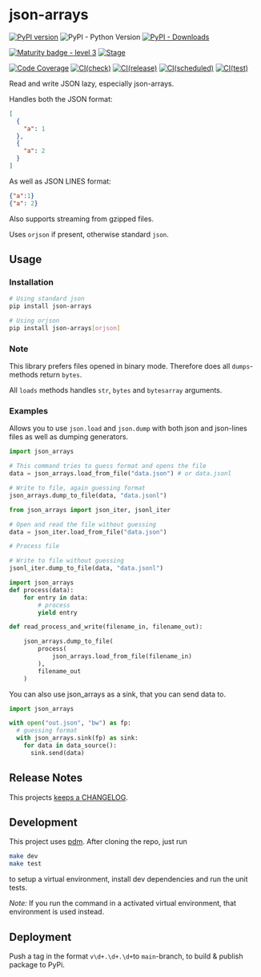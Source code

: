 # json-arrays

[![PyPI version](https://badge.fury.io/py/json-arrays.svg)](https://pypi.org/project/json-arrays/)
![PyPI - Python Version](https://img.shields.io/pypi/pyversions/json-arrays)
[![PyPI - Downloads](https://img.shields.io/pypi/dm/json-arrays)](https://pypi.org/project/json-arrays/)

[![Maturity badge - level 3](https://img.shields.io/badge/Maturity-Level%203%20--%20Stable-green.svg)](https://github.com/spraakbanken/getting-started/blob/main/scorecard.md)
[![Stage](https://img.shields.io/pypi/status/sparv-sbx-word-prediction-kb-bert)](https://pypi.org/project/sparv-sbx-word-prediction-kb-bert/)

[![Code Coverage](https://codecov.io/gh/spraakbanken/json-arrays-py/branch/main/graph/badge.svg)](https://codecov.io/gh/spraakbanken/json-arrays-py/)
[![CI(check)](https://github.com/spraakbanken/json-arrays-py/workflows/check.yml/badge.svg)](https://github.com/spraakbanken/json-arrays-py/actions/check.yml)
[![CI(release)](https://github.com/spraakbanken/json-arrays-py/workflows/release.yml/badge.svg)](https://github.com/spraakbanken/json-arrays-py/actions/release.yml)
[![CI(scheduled)](https://github.com/spraakbanken/json-arrays-py/workflows/scheduled.yml/badge.svg)](https://github.com/spraakbanken/json-arrays-py/actions/scheduled.yml)
[![CI(test)](https://github.com/spraakbanken/json-arrays-py/workflows/test.yml/badge.svg)](https://github.com/spraakbanken/json-arrays-py/actions/test.yml)

Read and write JSON lazy, especially json-arrays.

Handles both the JSON format:

```json
[
  {
    "a": 1
  },
  {
    "a": 2
  }
]
```

As well as JSON LINES format:

```json
{"a":1}
{"a": 2}
```

Also supports streaming from gzipped files.

Uses `orjson` if present, otherwise standard `json`.

## Usage

### Installation

```bash
# Using standard json
pip install json-arrays

# Using orjson
pip install json-arrays[orjson]

```

### Note

This library prefers files opened in binary mode.
Therefore does all `dumps`-methods return `bytes`.

All `loads` methods handles `str`, `bytes` and `bytesarray` arguments.

### Examples

Allows you to use `json.load` and `json.dump` with
both json and json-lines files as well as dumping generators.

```python
import json_arrays

# This command tries to guess format and opens the file
data = json_arrays.load_from_file("data.json") # or data.jsonl

# Write to file, again guessing format
json_arrays.dump_to_file(data, "data.jsonl")
```

```python
from json_arrays import json_iter, jsonl_iter

# Open and read the file without guessing
data = json_iter.load_from_file("data.json")

# Process file

# Write to file without guessing
jsonl_iter.dump_to_file(data, "data.jsonl")
```

```python
import json_arrays
def process(data):
    for entry in data:
        # process
        yield entry

def read_process_and_write(filename_in, filename_out):

    json_arrays.dump_to_file(
        process(
            json_arrays.load_from_file(filename_in)
        ),
        filename_out
    )
```

You can also use json_arrays as a sink, that you can send data to.

```python
import json_arrays

with open("out.json", "bw") as fp:
  # guessing format
  with json_arrays.sink(fp) as sink:
    for data in data_source():
      sink.send(data)
```

## Release Notes

This projects [keeps a CHANGELOG](./CHANGELOG.md).

## Development

This project uses [pdm](https://pdm-project.org).
After cloning the repo, just run

```bash
make dev
make test
```

to setup a virtual environment,
install dev dependencies
and run the unit tests.

_Note:_ If you run the command in a activated virtual environment,
that environment is used instead.

## Deployment

Push a tag in the format `v\d+.\d+.\d+`to `main`-branch, to build & publish package to PyPi.
